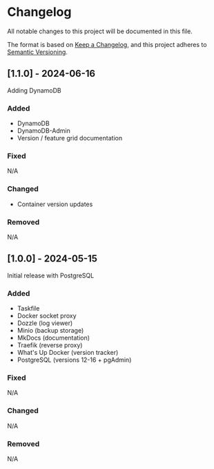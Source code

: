 # Changelog

All notable changes to this project will be documented in this file.

The format is based on [Keep a Changelog](https://keepachangelog.com/en/1.1.0/),
and this project adheres to [Semantic Versioning](https://semver.org/spec/v2.0.0.html).

## [1.1.0] - 2024-06-16

Adding DynamoDB

### Added

- DynamoDB
- DynamoDB-Admin
- Version / feature grid documentation

### Fixed

N/A

### Changed

- Container version updates

### Removed

N/A

## [1.0.0] - 2024-05-15

Initial release with PostgreSQL

### Added

- Taskfile
- Docker socket proxy
- Dozzle (log viewer)
- Minio (backup storage)
- MkDocs (documentation)
- Traefik (reverse proxy)
- What's Up Docker (version tracker)
- PostgreSQL (versions 12-16 + pgAdmin)

### Fixed

N/A

### Changed

N/A

### Removed

N/A
